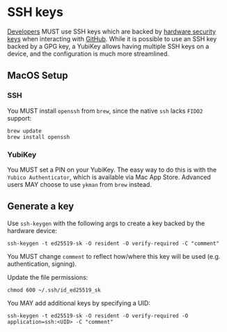 # SSH keys

[Developers](./devs.md) MUST use SSH keys which are backed by [hardware security keys](./hardware_security_keys.md) when interacting with [GitHub](./github.md).  While it is possible to use an SSH key backed by a GPG key, a YubiKey allows having multiple SSH keys on a device, and the configuration is much more streamlined.

## MacOS Setup

### SSH

You MUST install `openssh` from `brew`, since the native `ssh` lacks `FIDO2` support:
```
brew update
brew install openssh
```

### YubiKey

You MUST set a PIN on your YubiKey.  The easy way to do this is with the `Yubico Authenticator`, which is available via Mac App Store.  Advanced users MAY choose to use `ykman` from `brew` instead.

## Generate a key

Use `ssh-keygen` with the following args to create a key backed by the hardware device:
```
ssh-keygen -t ed25519-sk -O resident -O verify-required -C "comment"
```
You MUST change `comment` to reflect how/where this key will be used (e.g. authentication, signing).

Update the file permissions:
```
chmod 600 ~/.ssh/id_ed25519_sk
```

You MAY add additional keys by specifying a UID:
```
ssh-keygen -t ed25519-sk -O resident -O verify-required -O application=ssh:<UID> -C "comment"
```
